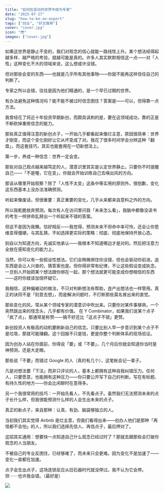 ```yaml
---
title: "如何在变动的世界中成为专家"
date: "2025-07-27"
slug: "how-to-be-an-expert"
tags: ["创业", "好文推荐"]
cover: "cover.jpg"
icon: "😎"
images: ["cover.jpg"]
---
```

如果这世界是静止不变的，我们对观念的信心就能一路线性上升。某个想法经得起越多样、越严格的考验，就越可能是真的。许多人其实默默相信这一点——对「人性」这种变化不大的领域来说，这么想或许没错。



但对那些会变的东西——也就是几乎所有其他事物——你就不能再这样信任自己的判断了。



专家之所以会错，往往是因为他们精通的，是一个早已过期的世界。



有办法避免这种情况吗？能不能不被过时信念困住？答案是——可以，但得靠一点方法。



我曾经花了将近十年投资早期新创，而颇具讽刺的是，要在这领域成功，靠的正是不断砍掉重练信念的能力。



那些真正值得注意的新创点子，一开始几乎都看起来像烂主意，原因很简单：世界才刚变，而这个变化刚好让它从坏变成了对。我花了很多时间学会分辨这种「翻盘」，而这套技巧，其实也能套用在一切新想法上。



第一步，养成一种信念：世界一定会变。



那些对自己观点越来越笃定的人，潜意识里其实是认定世界静止。只要你不时提醒自己——「不是喔，它在变」，你就会开始训练自己去嗅出风的方向。



那该从哪里开始观察？除了「人性不太变」这条中等实用的原则外，很抱歉，变化这东西基本上没办法准确预测。



听起来像废话，但很重要：真正重要的变化，几乎从来都来自意料之外的方向。



所以我乾脆放弃预测。每次有人在访问里问我「未来怎么看」，我脑中都像没读书的考生一样拼命乱掰出一个听起来不错的答案。



但这不是因为我懒。恰好相反——我觉得，预测未来不但命中率可怜，还会让你思维变得僵硬。与其乱猜，不如选择更实际的策略：彻底、彻底地保持开放心态。



别自以为知道方向，先诚实地承认——我根本不知道哪边才是对的。然后把注意力全放在感知变化的能力上。



当然，你可以有一些假设性想法。它们会稍微绑住你没错，但也会驱动你前进。追东西是会让人兴奋的，猜答案也是。但你得非常有纪律，不让这些假设变成执念。
一旦别人开始把某个想法跟你绑在一起，那个想法就更可能变成你想相信的东西——这时你就该加倍怀疑它。



我相信，这种偏被动的做法，不只对判断想法有帮助，连产出想法也一样管用。真正的诀窍不是「刻意去想」，而是解决问题时，不打断那些莫名冒出来的直觉。



那些变化的风，常从某个领域专家的潜意识中吹出来。只要你对某件事够熟，一个突然跳出来的怪念头，几乎都有价值。
在 Y Combinator，如果我们说某个点子「疯了点」，那通常是称赞——搞不好还比「这点子不错」更赞。



新创投资人有极高的动机要刷新自己的信念。只要比别人早一步意识到某个点子不是垃圾，那就可能赚翻。这个回报不只是钱，更是你整个判断体系的现场验证。



因为创办人站在你面前，你得说「要」或「不要」，几个月后你就会知道你当时是神预测，还是大走眼。



那些说「不要」而错过 Google 的人（真的有几个），这笔帐会记一辈子。



凡是对想法要「下注」而非只评论的人，基本上都拥有这种自我纠错压力。任何人，只要愿意，也能拥有这种压力——你只要公开写下自己的判断。写在有标题、有持久性的地方——你会比闲聊时在意得多。



另一个我很常用的技巧：一开始先看人，不先看点子。虽然我们无法预测未来的点子长什么样，但我很能预测什么样的人会生出未来的点子。



真正的新点子，来自那种：认真、有劲、脑袋够独立的人。



当初我们其实觉得 Airbnb 是烂主意，但我们看得出来——创办人他们是那种「再怪都不会怕」的人，所以我们选择先信人、再信点子，最后押对了。



这招其实通用：想要快一点知道自己什么观念已经过时了？那就去跟那些会打破你观念的人当朋友。



不被自己的专业反困住，已经够难了，而未来只会更难。因为变化不是加速了——变化一直都在加速。



点子会生出点子，这场连锁反应从旧石器时代就没停过。我不认为它会停。
但⋯⋯也许我会错。（最好是）




![](https://prod-files-secure.s3.us-west-2.amazonaws.com/112d0858-5090-4d34-a606-b75eb8d65fd2/46476355-9cf3-4e99-9b7a-3531bc426380/1000202064.png?X-Amz-Algorithm=AWS4-HMAC-SHA256&X-Amz-Content-Sha256=UNSIGNED-PAYLOAD&X-Amz-Credential=ASIAZI2LB466VNF2AGF2%2F20250913%2Fus-west-2%2Fs3%2Faws4_request&X-Amz-Date=20250913T222927Z&X-Amz-Expires=3600&X-Amz-Security-Token=IQoJb3JpZ2luX2VjENb%2F%2F%2F%2F%2F%2F%2F%2F%2F%2FwEaCXVzLXdlc3QtMiJIMEYCIQDPuNCw%2BgkC36jfVjXndvxBU22W%2BSRbhW0gATl%2FLhZkqQIhAOonnOcXd5KYZHMTmz84IEvM3%2BsRnK1o%2FpgaowR%2BJTukKv8DCE4QABoMNjM3NDIzMTgzODA1Igz5WP2HYL4FesqryTEq3AOdmV0kzdIKw6SE%2FxvvgCFBIw%2BsOVXl%2BtUzWh8n3RifcsCW%2FfVLvVpKrZ%2BzQfumqJpyFik0tNrmSpmB0f%2BMS%2FPfxuWLCvV9G2I6ONZGbjzODcmzWpwytQ2jmOvr%2BFkSlL%2B%2BRuZXlEE3vnoDis0YsMw%2FqOLvaL0xM3xZA5pHd1vXs5lmTlNCNl8PbbXVPiu9n97rrPyN2r6jNAQfHkzjGgIDzk1r6jIq9wTmcnifsLNfLw009c0Q%2BYp2%2FxCIv%2FgdlFGereO17qRE1cz8pRVRLJLu6cRBlV6Z9xdHzy8624v7kVYZUhLSPAHGjXBk92nIyTGTYmFFrgHmmXuRexsWXJS83DYsS%2BZaxuZkA5u5Q1MkGkJsVxwysLWTlqMCmPTQnd1ynPucVenUiWXC8pZ0sPckzD%2F7kdeSJZ1y%2B1luFCed0gwdYWntItX7H12IppTnKIY9PLcE4I%2Bd1zR%2BJKvImOdjI0jIvIPIMZNCRITgYv9axOo0DVRvDotun8WiM8w7jsGmVf8bhpKWjqq9To%2BtQAuI1mJBZugBANZ5xoCrEUV3SG5sdSIOpfmWhZiDu%2B07T8bLoDyhqUwIA30Yavu%2FXaYoFHyffWJh4D1vouqRdt4n%2FfCycV4xpvuigM5iKDDpwJfGBjqkAUgkUObQPcUuiaMA0ISV4GTMgrX8xfyL7eeccoRJBGbgX4wgksRZeEjzYQrKUgds0%2F0xLwvAcmc6PjiwLDzcLD6Rb9m9kLwMGo%2FUG8nuY8hwuPBMlGiWxSXToaBQc9XHno9NuX7sR094%2BIsWIIyjJOW2BfBZQs10GVy%2BsgmI3gypaSKMhgVuARlJx3ivL207G9c%2BSMvNSqeoMXZf%2FtnA5LvPp4tF&X-Amz-Signature=6f7110d22fa829eee4446b54563bbacdb31127a92eea06fbbbc9198fb8bc70df&X-Amz-SignedHeaders=host&x-amz-checksum-mode=ENABLED&x-id=GetObject)

